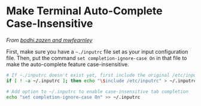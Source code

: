 Make Terminal Auto-Complete Case-Insensitive
============================================

*From [bodhi.zazen and mwfearnley](http://askubuntu.com/questions/87061/can-i-make-tab-auto-completion-case-insensitive-in-the-terminal)*

First, make sure you have a `~./inputrc` file set as your input configuration file. Then, put the command `set completion-ignore-case On` in that file to make the auto-complete feature case-insensitive.

```bash
# If ~./inputrc doesn't exist yet, first include the original /etc/inputrc so we don't override it
if [ ! -a ~/.inputrc ]; then echo "\$include /etc/inputrc" > ~/.inputrc; fi

# Add option to ~/.inputrc to enable case-insensitive tab completion
echo "set completion-ignore-case On" >> ~/.inputrc
```